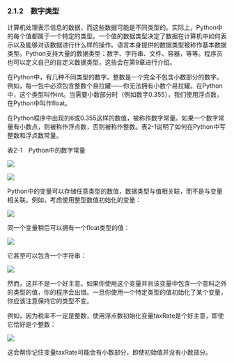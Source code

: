    

### 2.1.2　数字类型

计算机处理表示信息的数据，而这些数据可能是不同类型的。实际上，Python中的每个值都属于一个特定的类型。一个值的数据类型决定了数据在计算机中如何表示以及能够对该数据进行什么样的操作。语言本身提供的数据类型被称作基本数据类型。Python支持大量的数据类型：数字、字符串、文件、容器，等等。程序员也可以定义自己的自定义数据类型，这些会在第9章进行介绍。

在Python中，有几种不同类型的数字。整数是一个完全不包含小数部分的数字。例如，每一包中必须包含整数个易拉罐——你无法拥有小数个易拉罐。在Python中，这个类型叫作int。当需要小数部分时（例如数字0.355），我们使用浮点数，在Python中叫作float。

在Python程序中出现的6或0.355这样的数值，被称作数字常量。如果一个数字常量有小数点，则被称作浮点数，否则被称作整数。表2-1说明了如何在Python中写整数和浮点数常量。

表2-1　Python中的数字常量

![](0-Assets/Epubook/程序员编程语言经典合集（计算机科学丛书5册套装），javapython编程语言含经典教材龙书《编译原理》%20(Bruce%20Eckel%20%20Alfred%20V.%20Aho%20%20Monica%20S.%20Lam%20etc.)%20(Z-Library)/images/image05264.jpeg)

![](0-Assets/Epubook/程序员编程语言经典合集（计算机科学丛书5册套装），javapython编程语言含经典教材龙书《编译原理》%20(Bruce%20Eckel%20%20Alfred%20V.%20Aho%20%20Monica%20S.%20Lam%20etc.)%20(Z-Library)/images/image05265.jpeg)

Python中的变量可以存储任意类型的数值，数据类型与值相关联，而不是与变量相关联。例如，考虑使用整型数值初始化的变量：

![](../Images/image05266.gif)

同一个变量稍后可以拥有一个float类型的值：

![](../Images/image05267.gif)

它甚至可以包含一个字符串：

![](0-Assets/Epubook/程序员编程语言经典合集（计算机科学丛书5册套装），javapython编程语言含经典教材龙书《编译原理》%20(Bruce%20Eckel%20%20Alfred%20V.%20Aho%20%20Monica%20S.%20Lam%20etc.)%20(Z-Library)/images/image05268.jpeg)

然而，这并不是一个好主意。如果你使用这个变量并且该变量中包含一个意料之外的类型的值，你的程序会出错。一旦你使用一个特定类型的值初始化了某个变量，你应该注意保持它的类型不变。

例如，因为税率不一定是整数，使用浮点数初始化变量taxRate是个好主意，即使它恰好是个整数：

![](0-Assets/Epubook/程序员编程语言经典合集（计算机科学丛书5册套装），javapython编程语言含经典教材龙书《编译原理》%20(Bruce%20Eckel%20%20Alfred%20V.%20Aho%20%20Monica%20S.%20Lam%20etc.)%20(Z-Library)/images/image05269.jpeg)

这会帮你记住变量taxRate可能会有小数部分，即使初始值并没有小数部分。